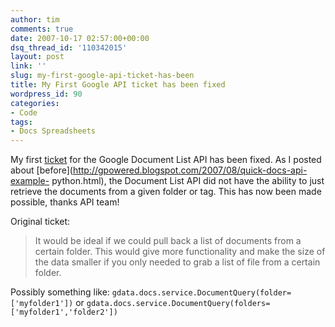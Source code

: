 ```yaml
---
author: tim
comments: true
date: 2007-10-17 02:57:00+00:00
dsq_thread_id: '110342015'
layout: post
link: ''
slug: my-first-google-api-ticket-has-been
title: My First Google API ticket has been fixed
wordpress_id: 90
categories:
- Code
tags:
- Docs Spreadsheets
---
```


My first [ticket](http://code.google.com/p/gdata-issues/issues/detail?id=44)
for the Google Document List API has been fixed. As I posted about
[before](http://gpowered.blogspot.com/2007/08/quick-docs-api-example-
python.html), the Document List API did not have the ability to just retrieve
the documents from a given folder or tag. This has now been made possible,
thanks API team!  
  
Original ticket:  
  

> It would be ideal if we could pull back a list of documents from a certain
folder. This would give more functionality and make the size of the data
smaller if you only needed to grab a list of file from a certain folder.  
  
Possibly something like: ```gdata.docs.service.DocumentQuery(folder=['myfolder1'])```
or ```gdata.docs.service.DocumentQuery(folders=['myfolder1','folder2'])```

  


